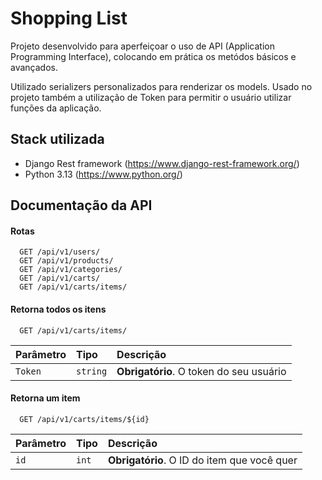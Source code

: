 
# Shopping List

Projeto desenvolvido para aperfeiçoar o uso de API (Application Programming Interface), colocando em prática os metódos básicos e avançados.

Utilizado serializers personalizados para renderizar os models. Usado no projeto também a utilização de Token para permitir o usuário utilizar funções da aplicação.

## Stack utilizada

- Django Rest framework (https://www.django-rest-framework.org/)
- Python 3.13 (https://www.python.org/)


## Documentação da API
#### Rotas
```http
  GET /api/v1/users/
  GET /api/v1/products/
  GET /api/v1/categories/
  GET /api/v1/carts/
  GET /api/v1/carts/items/
```

#### Retorna todos os itens

```http
  GET /api/v1/carts/items/
```

| Parâmetro   | Tipo       | Descrição                           |
| :---------- | :--------- | :---------------------------------- |
| `Token` | `string` | **Obrigatório**. O token do seu usuário |

#### Retorna um item

```http
  GET /api/v1/carts/items/${id}
```

| Parâmetro   | Tipo       | Descrição                                   |
| :---------- | :--------- | :------------------------------------------ |
| `id`      | `int` | **Obrigatório**. O ID do item que você quer |



